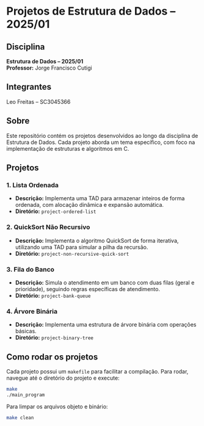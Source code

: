 # Projetos de Estrutura de Dados – 2025/01

## Disciplina
**Estrutura de Dados – 2025/01**  
**Professor:** Jorge Francisco Cutigi

## Integrantes
Leo Freitas – SC3045366

## Sobre
Este repositório contém os projetos desenvolvidos ao longo da disciplina de Estrutura de Dados. Cada projeto aborda um tema específico, com foco na implementação de estruturas e algoritmos em C.

## Projetos
### 1. **Lista Ordenada**
- **Descrição:** Implementa uma TAD para armazenar inteiros de forma ordenada, com alocação dinâmica e expansão automática.
- **Diretório:** `project-ordered-list`

### 2. **QuickSort Não Recursivo**
- **Descrição:** Implementa o algoritmo QuickSort de forma iterativa, utilizando uma TAD para simular a pilha da recursão.
- **Diretório:** `project-non-recursive-quick-sort`

### 3. **Fila do Banco**
- **Descrição:** Simula o atendimento em um banco com duas filas (geral e prioridade), seguindo regras específicas de atendimento.
- **Diretório:** `project-bank-queue`

### 4. **Árvore Binária**
- **Descrição:** Implementa uma estrutura de árvore binária com operações básicas.
- **Diretório:** `project-binary-tree`

## Como rodar os projetos
Cada projeto possui um `makefile` para facilitar a compilação. Para rodar, navegue até o diretório do projeto e execute:

```bash
make
./main_program
```

Para limpar os arquivos objeto e binário:
```bash
make clean
```